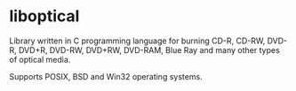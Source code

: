 liboptical
==========


Library written in C programming language for burning CD-R, CD-RW, DVD-R, DVD+R, DVD-RW, DVD+RW, DVD-RAM, Blue Ray and many other types of optical media.

Supports POSIX, BSD and Win32 operating systems.